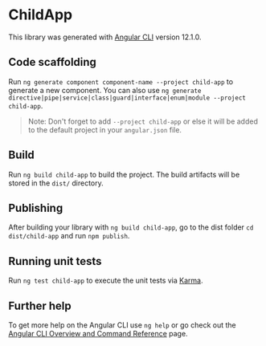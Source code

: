 # ChildApp

This library was generated with [Angular CLI](https://github.com/angular/angular-cli) version 12.1.0.

## Code scaffolding

Run `ng generate component component-name --project child-app` to generate a new component. You can also use `ng generate directive|pipe|service|class|guard|interface|enum|module --project child-app`.
> Note: Don't forget to add `--project child-app` or else it will be added to the default project in your `angular.json` file. 

## Build

Run `ng build child-app` to build the project. The build artifacts will be stored in the `dist/` directory.

## Publishing

After building your library with `ng build child-app`, go to the dist folder `cd dist/child-app` and run `npm publish`.

## Running unit tests

Run `ng test child-app` to execute the unit tests via [Karma](https://karma-runner.github.io).

## Further help

To get more help on the Angular CLI use `ng help` or go check out the [Angular CLI Overview and Command Reference](https://angular.io/cli) page.
